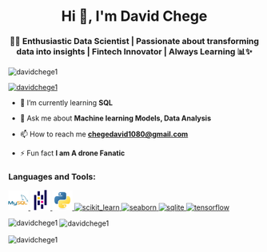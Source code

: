 <h1 align="center">Hi 👋, I'm David Chege</h1>
<h3 align="center">👩‍💻 Enthusiastic Data Scientist | Passionate about transforming data into insights | Fintech Innovator | Always Learning 📊✨</h3>

<p align="left"> <img src="https://komarev.com/ghpvc/?username=davidchege1&label=Profile%20views&color=0e75b6&style=flat" alt="davidchege1" /> </p>


<p align="left"> <a href="https://github.com/ryo-ma/github-profile-trophy"><img src="https://github-profile-trophy.vercel.app/?username=davidchege1" alt="davidchege1" /></a> </p>


- 🌱 I’m currently learning **SQL**

- 💬 Ask me about **Machine learning Models, Data Analysis**

- 📫 How to reach me **chegedavid1080@gmail.com**

- ⚡ Fun fact **I am A drone Fanatic**

<p align="left">
</p>

<h3 align="left">Languages and Tools:</h3>
<p align="left"> <a href="https://www.mysql.com/" target="_blank" rel="noreferrer"> <img src="https://raw.githubusercontent.com/devicons/devicon/master/icons/mysql/mysql-original-wordmark.svg" alt="mysql" width="40" height="40"/> </a> <a href="https://pandas.pydata.org/" target="_blank" rel="noreferrer"> <img src="https://raw.githubusercontent.com/devicons/devicon/2ae2a900d2f041da66e950e4d48052658d850630/icons/pandas/pandas-original.svg" alt="pandas" width="40" height="40"/> </a> <a href="https://www.python.org" target="_blank" rel="noreferrer"> <img src="https://raw.githubusercontent.com/devicons/devicon/master/icons/python/python-original.svg" alt="python" width="40" height="40"/> </a> <a href="https://scikit-learn.org/" target="_blank" rel="noreferrer"> <img src="https://upload.wikimedia.org/wikipedia/commons/0/05/Scikit_learn_logo_small.svg" alt="scikit_learn" width="40" height="40"/> </a> <a href="https://seaborn.pydata.org/" target="_blank" rel="noreferrer"> <img src="https://seaborn.pydata.org/_images/logo-mark-lightbg.svg" alt="seaborn" width="40" height="40"/> </a> <a href="https://www.sqlite.org/" target="_blank" rel="noreferrer"> <img src="https://www.vectorlogo.zone/logos/sqlite/sqlite-icon.svg" alt="sqlite" width="40" height="40"/> </a> <a href="https://www.tensorflow.org" target="_blank" rel="noreferrer"> <img src="https://www.vectorlogo.zone/logos/tensorflow/tensorflow-icon.svg" alt="tensorflow" width="40" height="40"/> </a> </p>



<p><img align="left" src="https://github-readme-stats.vercel.app/api/top-langs?username=davidchege1&show_icons=true&locale=en&layout=compact" alt="davidchege1" /></p>



<p>&nbsp;<img align="center" src="https://github-readme-stats.vercel.app/api?username=davidchege1&show_icons=true&locale=en" alt="davidchege1" /></p>



<p><img align="center" src="https://github-readme-streak-stats.herokuapp.com/?user=davidchege1&" alt="davidchege1" /></p>
